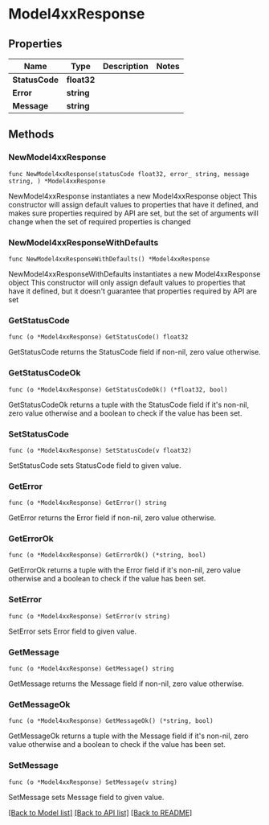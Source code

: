 # Model4xxResponse

## Properties

Name | Type | Description | Notes
------------ | ------------- | ------------- | -------------
**StatusCode** | **float32** |  | 
**Error** | **string** |  | 
**Message** | **string** |  | 

## Methods

### NewModel4xxResponse

`func NewModel4xxResponse(statusCode float32, error_ string, message string, ) *Model4xxResponse`

NewModel4xxResponse instantiates a new Model4xxResponse object
This constructor will assign default values to properties that have it defined,
and makes sure properties required by API are set, but the set of arguments
will change when the set of required properties is changed

### NewModel4xxResponseWithDefaults

`func NewModel4xxResponseWithDefaults() *Model4xxResponse`

NewModel4xxResponseWithDefaults instantiates a new Model4xxResponse object
This constructor will only assign default values to properties that have it defined,
but it doesn't guarantee that properties required by API are set

### GetStatusCode

`func (o *Model4xxResponse) GetStatusCode() float32`

GetStatusCode returns the StatusCode field if non-nil, zero value otherwise.

### GetStatusCodeOk

`func (o *Model4xxResponse) GetStatusCodeOk() (*float32, bool)`

GetStatusCodeOk returns a tuple with the StatusCode field if it's non-nil, zero value otherwise
and a boolean to check if the value has been set.

### SetStatusCode

`func (o *Model4xxResponse) SetStatusCode(v float32)`

SetStatusCode sets StatusCode field to given value.


### GetError

`func (o *Model4xxResponse) GetError() string`

GetError returns the Error field if non-nil, zero value otherwise.

### GetErrorOk

`func (o *Model4xxResponse) GetErrorOk() (*string, bool)`

GetErrorOk returns a tuple with the Error field if it's non-nil, zero value otherwise
and a boolean to check if the value has been set.

### SetError

`func (o *Model4xxResponse) SetError(v string)`

SetError sets Error field to given value.


### GetMessage

`func (o *Model4xxResponse) GetMessage() string`

GetMessage returns the Message field if non-nil, zero value otherwise.

### GetMessageOk

`func (o *Model4xxResponse) GetMessageOk() (*string, bool)`

GetMessageOk returns a tuple with the Message field if it's non-nil, zero value otherwise
and a boolean to check if the value has been set.

### SetMessage

`func (o *Model4xxResponse) SetMessage(v string)`

SetMessage sets Message field to given value.



[[Back to Model list]](../README.md#documentation-for-models) [[Back to API list]](../README.md#documentation-for-api-endpoints) [[Back to README]](../README.md)


